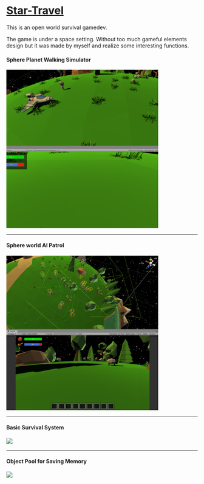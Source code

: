 ﻿ # [Star-Travel](https://victor-ma.itch.io/star-travel)

This is an open world survival gamedev. 

The game is under a space setting. Without too much gameful elements design but it was made by myself and realize some interesting functions.

#### Sphere Planet Walking Simulator
<p align="left">
<img src = "/images/Walk2.gif" width = "400">
</p>

***

#### Sphere world AI Patrol
<p align="left">
<img src = "/images/AI.gif" width = "400">
</p>

***
#### Basic Survival System
<p align="left">
<img src = "/images/Survival.gif" width = "400">
</p>

***
#### Object Pool for Saving Memory
<p align="left">
<img src = "/images/ObjectPool.gif" width = "400">
</p>
